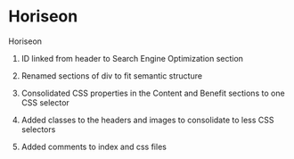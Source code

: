 # Horiseon
Horiseon

1. ID linked from header to Search Engine Optimization section

2. Renamed sections of div to fit semantic structure

3. Consolidated CSS properties in the Content and Benefit sections to one CSS selector

4. Added classes to the headers and images to consolidate to less CSS selectors

5. Added comments to index and css files

<link rel="" href="./index.html">